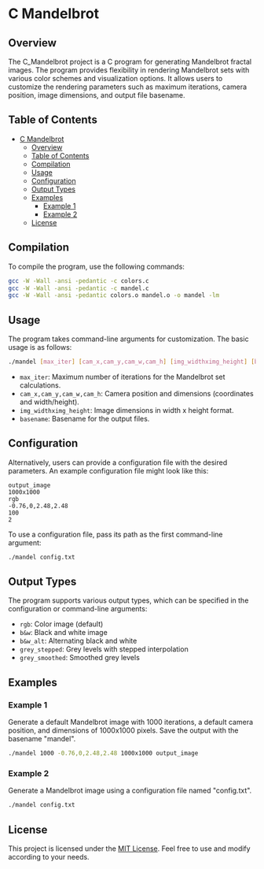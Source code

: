 # C Mandelbrot

## Overview

The C_Mandelbrot project is a C program for generating Mandelbrot fractal images. The program provides flexibility in rendering Mandelbrot sets with various color schemes and visualization options. It allows users to customize the rendering parameters such as maximum iterations, camera position, image dimensions, and output file basename.

## Table of Contents

- [C Mandelbrot](#c-mandelbrot)
  - [Overview](#overview)
  - [Table of Contents](#table-of-contents)
  - [Compilation](#compilation)
  - [Usage](#usage)
  - [Configuration](#configuration)
  - [Output Types](#output-types)
  - [Examples](#examples)
    - [Example 1](#example-1)
    - [Example 2](#example-2)
  - [License](#license)

## Compilation

To compile the program, use the following commands:

```bash
gcc -W -Wall -ansi -pedantic -c colors.c
gcc -W -Wall -ansi -pedantic -c mandel.c
gcc -W -Wall -ansi -pedantic colors.o mandel.o -o mandel -lm
```

## Usage

The program takes command-line arguments for customization. The basic usage is as follows:

```bash
./mandel [max_iter] [cam_x,cam_y,cam_w,cam_h] [img_widthximg_height] [basename]
```

- `max_iter`: Maximum number of iterations for the Mandelbrot set calculations.
- `cam_x,cam_y,cam_w,cam_h`: Camera position and dimensions (coordinates and width/height).
- `img_widthximg_height`: Image dimensions in width x height format.
- `basename`: Basename for the output files.

## Configuration

Alternatively, users can provide a configuration file with the desired parameters. An example configuration file might look like this:

```plaintext
output_image
1000x1000
rgb
-0.76,0,2.48,2.48
100
2
```

To use a configuration file, pass its path as the first command-line argument:

```bash
./mandel config.txt
```

## Output Types

The program supports various output types, which can be specified in the configuration or command-line arguments:

- `rgb`: Color image (default)
- `b&w`: Black and white image
- `b&w_alt`: Alternating black and white
- `grey_stepped`: Grey levels with stepped interpolation
- `grey_smoothed`: Smoothed grey levels

## Examples

### Example 1

Generate a default Mandelbrot image with 1000 iterations, a default camera position, and dimensions of 1000x1000 pixels. Save the output with the basename \"mandel\".

```bash
./mandel 1000 -0.76,0,2.48,2.48 1000x1000 output_image
```

### Example 2

Generate a Mandelbrot image using a configuration file named \"config.txt\".

```bash
./mandel config.txt
```

## License

This project is licensed under the [MIT License](LICENSE). Feel free to use and modify according to your needs.
